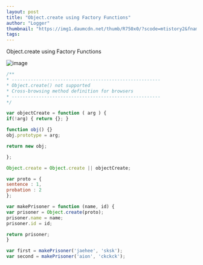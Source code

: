 ```yaml
---
layout: post
title: "Object.create using Factory Functions"
author: "Logger"
thumbnail: "https://img1.daumcdn.net/thumb/R750x0/?scode=mtistory2&fname=https%3A%2F%2Ft1.daumcdn.net%2Fcfile%2Ftistory%2F24478B5056A00ED312"
tags: 
---
```



Object.create using Factory Functions

![image](https://t1.daumcdn.net/cfile/tistory/24478B5056A00ED312)

```js
/**
* -------------------------------------------------------
* Object.create() not supported
* Cross-browsing method definition for browsers
* -------------------------------------------------------
*/

var objectCreate = function ( arg ) {
if(!arg) { return {}; }

function obj() {}
obj.prototype = arg;

return new obj;

};

Object.create = Object.create || objectCreate;

var proto = {
sentence : 1,
probation : 2
};

var makePrisoner = function (name, id) {
var prisoner = Object.create(proto);
prisoner.name = name;
prisoner.id = id;

return prisoner;
}

var first = makePrisoner('jaehee', 'sksk');
var second = makePrisoner('aion', 'ckckck');
```